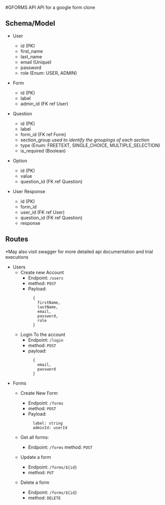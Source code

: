 #GFORMS API
API for a google form clone

## Schema/Model
* User
  - id (PK)
  - first_name
  - last_name
  - email (Unique)
  - password
  - role (Enum: USER, ADMIN)

* Form
  - id (PK)
  - label
  - admin_id (FK ref User)

* Question
  - id (PK)
  - label
  - form_id (FK ref Form)
  - section_group *used to identify the groupings of each section*
  - type (Enum: FREETEXT, SINGLE_CHOICE, MULTIPLE_SELECTION)
  - is_required (Boolean)

* Option
  - id (PK)
  - value
  - question_id (FK ref Question)

* User Response
  - id (PK)
  - form_id
  - user_id (FK ref User)
  - question_id (FK ref Question)
  - response




## Routes
*May also visit swagger for more detailed api documentation and trial executions

* Users
  - Create new Account
    - Endpoint: `/users`
    - method: `POST`
    - Payload:
      ```
        {
          firstName,
          lastName,
          email,
          password,
          role
        }
      ```
  - Login To the account
    - Endpoint: `/login`
    - method: `POST`
    - payload:
      ```
        {
          email,
          password
        }
      ```
* Forms
  - Create New Form
    - Endpoint: `/forms`
    - method: `POST`
    - Payload:
      ```
        label: string
        adminId: userId
      ```
  - Get all forms:
    - Endpoint: `/forms`
      method: `POST`

  - Update a form
    - Endpoint: `/forms/${id}`
    - method: `PUT`

  - Delete a form
    - Endpoint: `/forms/${id}`
    - method: `DELETE`









